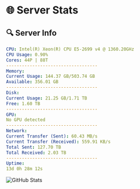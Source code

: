 # 🌐 Server Stats
## 🔍 Server Info
```yaml
CPU: Intel(R) Xeon(R) CPU E5-2699 v4 @ 1360.20GHz
CPU Usage: 0.90%
Cores: 44P | 88T
-----------------------------------
Memory:
Current Usage: 144.37 GB/503.74 GB
Available: 356.01 GB
-----------------------------------
Disk:
Current Usage: 21.25 GB/1.71 TB
Free: 1.60 TB
-----------------------------------
GPU:
No GPU detected
-----------------------------------
Network:
Current Transfer (Sent): 60.43 MB/s
Current Transfer (Received): 559.91 KB/s
Total Sent: 127.70 TB
Total Received: 2.03 TB
-----------------------------------
Uptime:
13d 0h 28m 12s
```
![GitHub Stats](https://img.shields.io/badge/Updated-2025-02-20_23:11:30-blue)